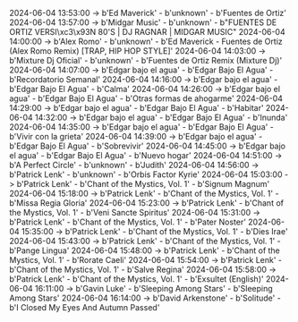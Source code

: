2024-06-04 13:53:00 -> b'Ed Maverick' - b'unknown' - b'Fuentes de Ortiz'
2024-06-04 13:57:00 -> b'Midgar Music' - b'unknown' - b"FUENTES DE ORTIZ VERSI\xc3\x93N 80'S | DJ RAGNAR | MIDGAR MUSIC"
2024-06-04 14:00:00 -> b'Alex Romo' - b'unknown' - b'Ed Maverick - Fuentes de Ortiz (Alex Romo Remix) [TRAP, HIP HOP STYLE]'
2024-06-04 14:03:00 -> b'Mixture Dj Oficial' - b'unknown' - b'Fuentes de Ortiz Remix (Mixture Dj)'
2024-06-04 14:07:00 -> b'Edgar bajo el agua' - b'Edgar Bajo El Agua' - b'Recordatorio Semanal'
2024-06-04 14:16:00 -> b'Edgar bajo el agua' - b'Edgar Bajo El Agua' - b'Calma'
2024-06-04 14:26:00 -> b'Edgar bajo el agua' - b'Edgar Bajo El Agua' - b'Otras formas de ahogarme'
2024-06-04 14:29:00 -> b'Edgar bajo el agua' - b'Edgar Bajo El Agua' - b'Habitar'
2024-06-04 14:32:00 -> b'Edgar bajo el agua' - b'Edgar Bajo El Agua' - b'Inunda'
2024-06-04 14:35:00 -> b'Edgar bajo el agua' - b'Edgar Bajo El Agua' - b'Vivir con la grieta'
2024-06-04 14:39:00 -> b'Edgar bajo el agua' - b'Edgar Bajo El Agua' - b'Sobrevivir'
2024-06-04 14:45:00 -> b'Edgar bajo el agua' - b'Edgar Bajo El Agua' - b'Nuevo hogar'
2024-06-04 14:51:00 -> b'A Perfect Circle' - b'unknown' - b'Judith'
2024-06-04 14:56:00 -> b'Patrick Lenk' - b'unknown' - b'Orbis Factor Kyrie'
2024-06-04 15:03:00 -> b'Patrick Lenk' - b'Chant of the Mystics, Vol. 1' - b'Signum Magnum'
2024-06-04 15:18:00 -> b'Patrick Lenk' - b'Chant of the Mystics, Vol. 1' - b'Missa Regia Gloria'
2024-06-04 15:23:00 -> b'Patrick Lenk' - b'Chant of the Mystics, Vol. 1' - b'Veni Sancte Spiritus'
2024-06-04 15:31:00 -> b'Patrick Lenk' - b'Chant of the Mystics, Vol. 1' - b'Pater Noster'
2024-06-04 15:35:00 -> b'Patrick Lenk' - b'Chant of the Mystics, Vol. 1' - b'Dies Irae'
2024-06-04 15:43:00 -> b'Patrick Lenk' - b'Chant of the Mystics, Vol. 1' - b'Pange Lingua'
2024-06-04 15:48:00 -> b'Patrick Lenk' - b'Chant of the Mystics, Vol. 1' - b'Rorate Caeli'
2024-06-04 15:54:00 -> b'Patrick Lenk' - b'Chant of the Mystics, Vol. 1' - b'Salve Regina'
2024-06-04 15:58:00 -> b'Patrick Lenk' - b'Chant of the Mystics, Vol. 1' - b'Exsultet (English)'
2024-06-04 16:11:00 -> b'Gavin Luke' - b'Sleeping Among Stars' - b'Sleeping Among Stars'
2024-06-04 16:14:00 -> b'David Arkenstone' - b'Solitude' - b'I Closed My Eyes And Autumn Passed'
